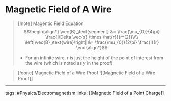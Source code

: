 # Magnetic Field of A Wire 

> [!note] Magentic Field Equation
> $$\begin{align*}
\vec{B}_\text{segment} &= \frac{\mu_{0}}{4\pi} \frac{I\Delta \vec{s} \times \hat{r}}{r^{2}}\\\\
\left|\vec{B}_\text{wire}\right| &= \frac{\mu_{0}}{2\pi} \frac{I}{r}
\end{align*}$$
> - For an infinite wire, $r$ is just the height of the point of interest from the wire (which is noted as $y$ in the proof)

> [!done] Magnetic Field of a Wire Proof
> ![[Magnetic Field of a Wire Proof]]


---
tags: #Physics/Electromagnetism 
links: [[Magnetic Field of a Point Charge]]